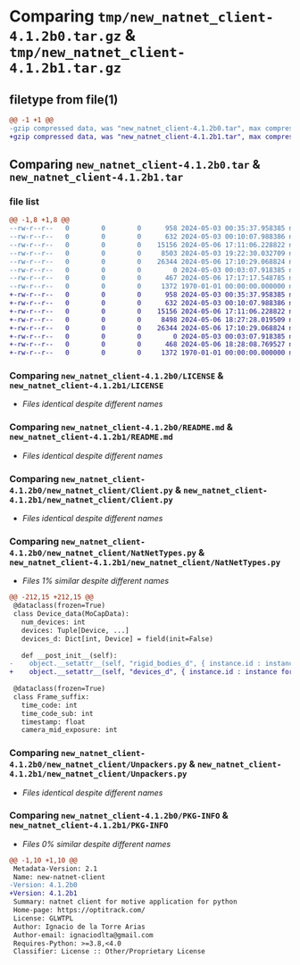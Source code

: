 # Comparing `tmp/new_natnet_client-4.1.2b0.tar.gz` & `tmp/new_natnet_client-4.1.2b1.tar.gz`

## filetype from file(1)

```diff
@@ -1 +1 @@
-gzip compressed data, was "new_natnet_client-4.1.2b0.tar", max compression
+gzip compressed data, was "new_natnet_client-4.1.2b1.tar", max compression
```

## Comparing `new_natnet_client-4.1.2b0.tar` & `new_natnet_client-4.1.2b1.tar`

### file list

```diff
@@ -1,8 +1,8 @@
--rw-r--r--   0        0        0      958 2024-05-03 00:35:37.958385 new_natnet_client-4.1.2b0/LICENSE
--rw-r--r--   0        0        0      632 2024-05-03 00:10:07.988386 new_natnet_client-4.1.2b0/README.md
--rw-r--r--   0        0        0    15156 2024-05-06 17:11:06.228822 new_natnet_client-4.1.2b0/new_natnet_client/Client.py
--rw-r--r--   0        0        0     8503 2024-05-03 19:22:30.032709 new_natnet_client-4.1.2b0/new_natnet_client/NatNetTypes.py
--rw-r--r--   0        0        0    26344 2024-05-06 17:10:29.068824 new_natnet_client-4.1.2b0/new_natnet_client/Unpackers.py
--rw-r--r--   0        0        0        0 2024-05-03 00:03:07.918385 new_natnet_client-4.1.2b0/new_natnet_client/__init__.py
--rw-r--r--   0        0        0      467 2024-05-06 17:17:17.548785 new_natnet_client-4.1.2b0/pyproject.toml
--rw-r--r--   0        0        0     1372 1970-01-01 00:00:00.000000 new_natnet_client-4.1.2b0/PKG-INFO
+-rw-r--r--   0        0        0      958 2024-05-03 00:35:37.958385 new_natnet_client-4.1.2b1/LICENSE
+-rw-r--r--   0        0        0      632 2024-05-03 00:10:07.988386 new_natnet_client-4.1.2b1/README.md
+-rw-r--r--   0        0        0    15156 2024-05-06 17:11:06.228822 new_natnet_client-4.1.2b1/new_natnet_client/Client.py
+-rw-r--r--   0        0        0     8498 2024-05-06 18:27:28.019509 new_natnet_client-4.1.2b1/new_natnet_client/NatNetTypes.py
+-rw-r--r--   0        0        0    26344 2024-05-06 17:10:29.068824 new_natnet_client-4.1.2b1/new_natnet_client/Unpackers.py
+-rw-r--r--   0        0        0        0 2024-05-03 00:03:07.918385 new_natnet_client-4.1.2b1/new_natnet_client/__init__.py
+-rw-r--r--   0        0        0      468 2024-05-06 18:28:08.769527 new_natnet_client-4.1.2b1/pyproject.toml
+-rw-r--r--   0        0        0     1372 1970-01-01 00:00:00.000000 new_natnet_client-4.1.2b1/PKG-INFO
```

### Comparing `new_natnet_client-4.1.2b0/LICENSE` & `new_natnet_client-4.1.2b1/LICENSE`

 * *Files identical despite different names*

### Comparing `new_natnet_client-4.1.2b0/README.md` & `new_natnet_client-4.1.2b1/README.md`

 * *Files identical despite different names*

### Comparing `new_natnet_client-4.1.2b0/new_natnet_client/Client.py` & `new_natnet_client-4.1.2b1/new_natnet_client/Client.py`

 * *Files identical despite different names*

### Comparing `new_natnet_client-4.1.2b0/new_natnet_client/NatNetTypes.py` & `new_natnet_client-4.1.2b1/new_natnet_client/NatNetTypes.py`

 * *Files 1% similar despite different names*

```diff
@@ -212,15 +212,15 @@
 @dataclass(frozen=True)
 class Device_data(MoCapData):
   num_devices: int
   devices: Tuple[Device, ...]
   devices_d: Dict[int, Device] = field(init=False)
   
   def __post_init__(self):
-    object.__setattr__(self, "rigid_bodies_d", { instance.id : instance for instance in self.devices})
+    object.__setattr__(self, "devices_d", { instance.id : instance for instance in self.devices})
 
 @dataclass(frozen=True)
 class Frame_suffix:
   time_code: int
   time_code_sub: int
   timestamp: float
   camera_mid_exposure: int
```

### Comparing `new_natnet_client-4.1.2b0/new_natnet_client/Unpackers.py` & `new_natnet_client-4.1.2b1/new_natnet_client/Unpackers.py`

 * *Files identical despite different names*

### Comparing `new_natnet_client-4.1.2b0/PKG-INFO` & `new_natnet_client-4.1.2b1/PKG-INFO`

 * *Files 0% similar despite different names*

```diff
@@ -1,10 +1,10 @@
 Metadata-Version: 2.1
 Name: new-natnet-client
-Version: 4.1.2b0
+Version: 4.1.2b1
 Summary: natnet client for motive application for python
 Home-page: https://optitrack.com/
 License: GLWTPL
 Author: Ignacio de la Torre Arias
 Author-email: ignaciodlta@gmail.com
 Requires-Python: >=3.8,<4.0
 Classifier: License :: Other/Proprietary License
```

